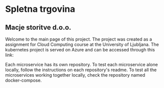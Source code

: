 # Spletna trgovina
## Macje storitve d.o.o.

Welcome to the main page of this project. 
The project was created as a assignment for Cloud Computing course at the University of Ljubljana.
The kubernetes project is served on Azure and can be accessed through this link:

Each microservice has its own repository. To test each microservice alone locally, follow the instructions on each repository's readme.
To test all the microservices working together locally, check the repository named docker-compose.

<!--

**Here are some ideas to get you started:**

🙋‍♀️ A short introduction - what is your organization all about?
🌈 Contribution guidelines - how can the community get involved?
👩‍💻 Useful resources - where can the community find your docs? Is there anything else the community should know?
🍿 Fun facts - what does your team eat for breakfast?
🧙 Remember, you can do mighty things with the power of [Markdown](https://docs.github.com/github/writing-on-github/getting-started-with-writing-and-formatting-on-github/basic-writing-and-formatting-syntax)
-->
